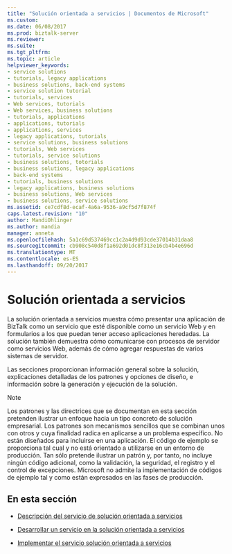 ```yaml
---
title: "Solución orientada a servicios | Documentos de Microsoft"
ms.custom: 
ms.date: 06/08/2017
ms.prod: biztalk-server
ms.reviewer: 
ms.suite: 
ms.tgt_pltfrm: 
ms.topic: article
helpviewer_keywords:
- service solutions
- tutorials, legacy applications
- business solutions, back-end systems
- service solution tutorial
- tutorials, services
- Web services, tutorials
- Web services, business solutions
- tutorials, applications
- applications, tutorials
- applications, services
- legacy applications, tutorials
- service solutions, business solutions
- tutorials, Web services
- tutorials, service solutions
- business solutions, totorials
- business solutions, legacy applications
- back-end systems
- tutorials, business solutions
- legacy applications, business solutions
- business solutions, Web services
- business solutions, service solutions
ms.assetid: ce7cdf8d-ecaf-4a6a-9536-a9cf5d7f874f
caps.latest.revision: "10"
author: MandiOhlinger
ms.author: mandia
manager: anneta
ms.openlocfilehash: 5a1c69d537469cc1c2a4d9d93cde37014b31daa8
ms.sourcegitcommit: cb908c540d8f1a692d01dc8f313e16cb4b4e696d
ms.translationtype: MT
ms.contentlocale: es-ES
ms.lasthandoff: 09/20/2017
---
```

# <a name="service-oriented-solution"></a>Solución orientada a servicios
La solución orientada a servicios muestra cómo presentar una aplicación de BizTalk como un servicio que esté disponible como un servicio Web y en formularios a los que puedan tener acceso aplicaciones heredadas. La solución también demuestra cómo comunicarse con procesos de servidor como servicios Web, además de cómo agregar respuestas de varios sistemas de servidor.  
  
 Las secciones proporcionan información general sobre la solución, explicaciones detalladas de los patrones y opciones de diseño, e información sobre la generación y ejecución de la solución.  
  
> [!NOTE]
>  Los patrones y las directrices que se documentan en esta sección pretenden ilustrar un enfoque hacia un tipo concreto de solución empresarial. Los patrones son mecanismos sencillos que se combinan unos con otros y cuya finalidad radica en aplicarse a un problema específico. No están diseñados para incluirse en una aplicación. El código de ejemplo se proporciona tal cual y no está orientado a utilizarse en un entorno de producción. Tan sólo pretende ilustrar un patrón y, por tanto, no incluye ningún código adicional, como la validación, la seguridad, el registro y el control de excepciones. Microsoft no admite la implementación de códigos de ejemplo tal y como están expresados en las fases de producción.  
  
## <a name="in-this-section"></a>En esta sección  
  
-   [Descripción del servicio de solución orientada a servicios](../core/understanding-the-service-oriented-solution.md)  
  
-   [Desarrollar un servicio en la solución orientada a servicios](../core/developing-a-service-oriented-solution.md)  
  
-   [Implementar el servicio solución orientada a servicios](../core/deploying-the-service-oriented-solution.md)